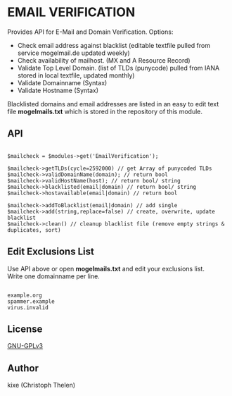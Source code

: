 EMAIL VERIFICATION
==================

Provides API for E-Mail and Domain Verification. Options:   

+ Check email address against blacklist (editable textfile pulled from service mogelmail.de updated weekly)  
+ Check availability of mailhost. (MX and A Resource Record)
+ Validate Top Level Domain. (list of TLDs (punycode) pulled from IANA stored in local textfile, updated monthly)
+ Validate Domainname (Syntax)
+ Validate Hostname (Syntax)

Blacklisted domains and email addresses are listed in an easy to edit text file **mogelmails.txt** which is stored in the repository of this module.  

## API

```

$mailcheck = $modules->get('EmailVerification');

$mailcheck->getTLDs(cycle=2592000) // get Array of punycoded TLDs
$mailcheck->validDomainName(domain); // return bool
$mailcheck->validHostName(host); // return bool/ string
$mailcheck->blacklisted(email|domain) // return bool/ string
$mailcheck->hostavailable(email|domain) // return bool

$mailcheck->addToBlacklist(email|domain) // add single
$mailcheck->add(string,replace=false) // create, overwrite, update blacklist
$mailcheck->clean() // cleanup blacklist file (remove empty strings & duplicates, sort)

```

## Edit Exclusions List
Use API above or open **mogelmails.txt** and edit your exclusions list.  
Write one domainname per line.  

```

example.org
spammer.example
virus.invalid

```

## License
[GNU-GPLv3](http://www.gnu.org/licenses/gpl-3.0.html)

## Author
kixe (Christoph Thelen)
